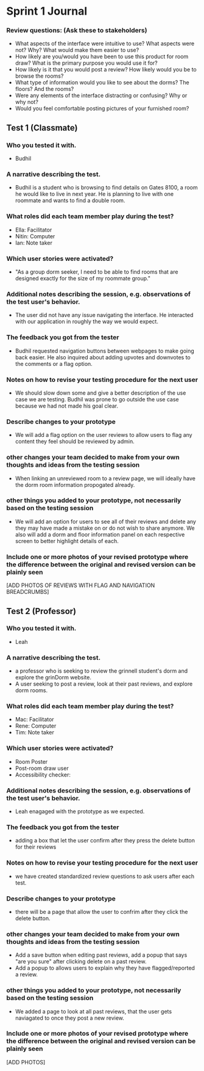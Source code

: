 # Sprint 1 Journal
### Review questions: (Ask these to stakeholders)
- What aspects of the interface were intuitive to use? What aspects were not? Why? What would make them easier to use?
- How likely are you/would you have been to use this product for room draw? What is the primary purpose you would use it for?
- How likely is it that you would post a review? How likely would you be to browse the rooms?
- What type of information would you like to see about the dorms? The floors? And the rooms?
- Were any elements of the interface distracting or confusing? Why or why not?
- Would you feel comfortable posting pictures of your furnished room?

## Test 1 (Classmate)
### Who you tested it with.
- Budhil
### A narrative describing the test.
 - Budhil is a student who is browsing to find details on Gates 8100, a room he would like to live in next year. He is planning to live with one roommate and wants to find a double room.
### What roles did each team member play during the test?
- Ella: Facilitator
- Nitin: Computer
- Ian: Note taker
### Which user stories were activated?
- "As a group dorm seeker, I need to be able to find rooms that are designed exactly for the size of my roommate group."
### Additional notes describing the session, e.g. observations of the test user's behavior.
- The user did not have any issue navigating the interface. He interacted with our application in roughly the way we would expect.
### The feedback you got from the tester
- Budhil requested navigation buttons between webpages to make going back easier. He also inquired about adding upvotes and downvotes to the comments or a flag option.
### Notes on how to revise your testing procedure for the next user
- We should slow down some and give a better description of the use case we are testing. Budhil was prone to go outside the use case because we had not made his goal clear.
### Describe changes to your prototype
- We will add a flag option on the user reviews to allow users to flag any content they feel should be reviewed by admin.
### other changes your team decided to make from your own thoughts and ideas from the testing session
- When linking an unreviewed room to a review page, we will ideally have the dorm room information propogated already.
### other things you added to your prototype, not necessarily based on the testing session
- We will add an option for users to see all of their reviews and delete any they may have made a mistake on or do not wish to share anymore. We also will add a dorm and floor information panel on each respective screen to better highlight details of each.
### Include one or more photos of your revised prototype where the difference between the original and revised version can be plainly seen
[ADD PHOTOS OF REVIEWS WITH FLAG AND NAVIGATION BREADCRUMBS]


## Test 2 (Professor)
### Who you tested it with.
- Leah
### A narrative describing the test.
 - a professor who is seeking to review the grinnell student's dorm and explore the grinDorm website.
 - A user seeking to post a review, look at their past reviews, and explore dorm rooms. 
### What roles did each team member play during the test?
- Mac: Facilitator
- Rene: Computer
- Tim: Note taker
### Which user stories were activated?
- Room Poster
- Post-room draw user
- Accessibility checker:
### Additional notes describing the session, e.g. observations of the test user's behavior.
-  Leah enagaged with the prototype as we expected.
### The feedback you got from the tester
- adding a box that let the user confirm after they press the delete button for their reviews
### Notes on how to revise your testing procedure for the next user
- we have created standardized review questions to ask users after each test.
### Describe changes to your prototype
- there will be a page that allow the user to confrim after they click the delete button.
### other changes your team decided to make from your own thoughts and ideas from the testing session
- Add a save button when editing past reviews, add a popup that says "are you sure" after clicking delete on a past review.
- Add a popup to allows users to explain why they have flagged/reported a review. 
### other things you added to your prototype, not necessarily based on the testing session
- We added a page to look at all past reviews, that the user gets naviagated to once they post a new review. 
### Include one or more photos of your revised prototype where the difference between the original and revised version can be plainly seen
[ADD PHOTOS]
